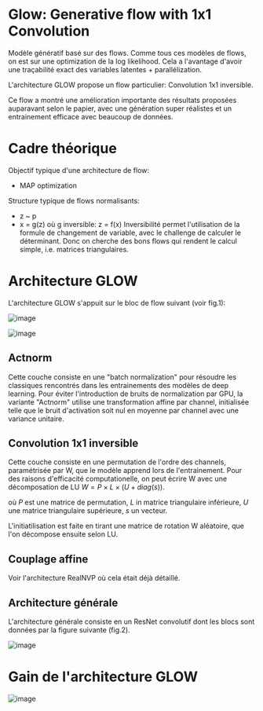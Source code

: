# Glow: Generative flow with 1x1 Convolution

Modèle génératif basé sur des flows.
Comme tous ces modèles de flows, on est sur une optimization de la log likelihood.
Cela a l'avantage d'avoir une traçabilité exact des variables latentes + parallélization.

L'architecture GLOW propose un flow particulier: Convolution 1x1 inversible.

Ce flow a montré une amélioration importante des résultats proposées auparavant selon le papier, avec une génération super réalistes et un entrainement efficace avec beaucoup de données.

# Cadre théorique

Objectif typique d'une architecture de flow:
- MAP optimization

Structure typique de flows normalisants:
- z ~ p
- x = g(z)  où g inversible: z = f(x)
Inversibilité permet l'utilisation de la formule de changement de variable, avec le challenge de calculer le déterminant.
Donc on cherche des bons flows qui rendent le calcul simple, i.e. matrices triangulaires.

# Architecture GLOW

L'architecture GLOW s'appuit sur le bloc de flow suivant (voir fig.1):

![image](https://user-images.githubusercontent.com/78101027/222218110-a452093d-4a03-4b2a-96c8-9a9e0cf222c1.png)

![image](https://user-images.githubusercontent.com/78101027/222218229-8669cbff-dccb-4e90-bae2-b12cce3bbe5b.png)

## Actnorm

Cette couche consiste en une "batch normalization" pour résoudre les classiques rencontrés dans les entrainements des modèles de deep learning.
Pour éviter l'introduction de bruits de normalization par GPU, la variante "Actnorm" utilise une transformation affine 
par channel, initialisée telle que le bruit d'activation soit nul en moyenne par channel avec une variance unitaire.

## Convolution 1x1 inversible

Cette couche consiste en une permutation de l'ordre des channels, paramétrisée par W, que le modèle apprend lors de l'entrainement.
Pour des raisons d'efficacité computationelle, on peut écrire W avec une décomposation de LU $W = P \times L \times (U + diag(s))$.

où $P$ est une matrice de permutation, $L$ in matrice triangulaire inférieure, $U$ une matrice triangulaire supérieure, $s$ un vecteur.

L'initiatilisation est faite en tirant une matrice de rotation W aléatoire, que l'on décompose ensuite selon LU.

## Couplage affine

Voir l'architecture RealNVP où cela était déjà détaillé.

## Architecture générale

L'architecture générale consiste en un ResNet convolutif dont les blocs sont données par la figure suivante (fig.2).

![image](https://user-images.githubusercontent.com/78101027/222222421-6850bd95-def3-420b-952c-add36241c13c.png)

# Gain de l'architecture GLOW

![image](https://user-images.githubusercontent.com/78101027/222222542-35d1473e-008a-4971-86b7-32afe040ac48.png)
